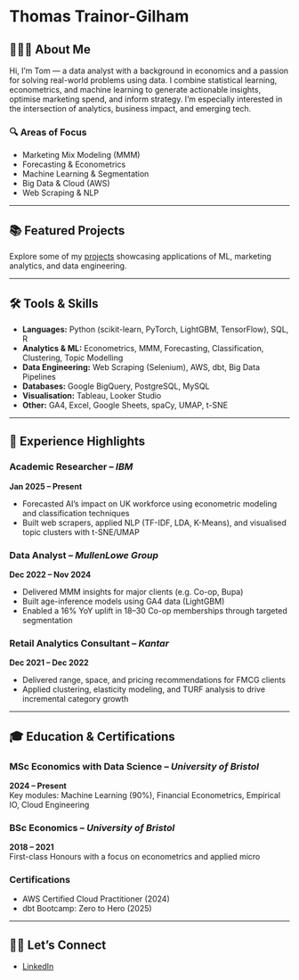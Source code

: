 # Thomas Trainor-Gilham

## 🙋🏻‍♂️ About Me

Hi, I’m Tom — a data analyst with a background in economics and a passion for solving real-world problems using data. I combine statistical learning, econometrics, and machine learning to generate actionable insights, optimise marketing spend, and inform strategy. I’m especially interested in the intersection of analytics, business impact, and emerging tech.

### 🔍 Areas of Focus
- Marketing Mix Modeling (MMM)  
- Forecasting & Econometrics  
- Machine Learning & Segmentation  
- Big Data & Cloud (AWS)  
- Web Scraping & NLP  

---

## 📚 Featured Projects

Explore some of my [projects](https://github.com/ThomasTGilham/portfolio/blob/main/README.md) showcasing applications of ML, marketing analytics, and data engineering.

---

## 🛠️ Tools & Skills

- **Languages:** Python (scikit-learn, PyTorch, LightGBM, TensorFlow), SQL, R  
- **Analytics & ML:** Econometrics, MMM, Forecasting, Classification, Clustering, Topic Modelling  
- **Data Engineering:** Web Scraping (Selenium), AWS, dbt, Big Data Pipelines  
- **Databases:** Google BigQuery, PostgreSQL, MySQL  
- **Visualisation:** Tableau, Looker Studio  
- **Other:** GA4, Excel, Google Sheets, spaCy, UMAP, t-SNE  

---

## 💼 Experience Highlights

### **Academic Researcher** – *IBM*  
**Jan 2025 – Present**  
- Forecasted AI’s impact on UK workforce using econometric modeling and classification techniques  
- Built web scrapers, applied NLP (TF-IDF, LDA, K-Means), and visualised topic clusters with t-SNE/UMAP

### **Data Analyst** – *MullenLowe Group*  
**Dec 2022 – Nov 2024**  
- Delivered MMM insights for major clients (e.g. Co-op, Bupa)  
- Built age-inference models using GA4 data (LightGBM)  
- Enabled a 16% YoY uplift in 18–30 Co-op memberships through targeted segmentation

### **Retail Analytics Consultant** – *Kantar*  
**Dec 2021 – Dec 2022**  
- Delivered range, space, and pricing recommendations for FMCG clients  
- Applied clustering, elasticity modeling, and TURF analysis to drive incremental category growth

---

## 🎓 Education & Certifications

### **MSc Economics with Data Science** – *University of Bristol*  
**2024 – Present**  
Key modules: Machine Learning (90%), Financial Econometrics, Empirical IO, Cloud Engineering

### **BSc Economics** – *University of Bristol*  
**2018 – 2021**  
First-class Honours with a focus on econometrics and applied micro

### **Certifications**  
- AWS Certified Cloud Practitioner (2024)  
- dbt Bootcamp: Zero to Hero (2025)  

---

## 👋🏻 Let’s Connect

- [LinkedIn](https://www.linkedin.com/in/thomastgilham/)
